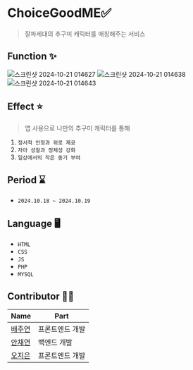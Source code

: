 # ChoiceGoodME✅
> 잘파세대의 추구미 캐릭터를 매칭해주는 서비스

## Function ✨
![스크린샷 2024-10-21 014627](https://github.com/user-attachments/assets/eb491de0-6dd3-48ea-ba65-a369ebb9d9e2)
![스크린샷 2024-10-21 014638](https://github.com/user-attachments/assets/526909a7-3541-4272-b125-ba966edbd9ab)
![스크린샷 2024-10-21 014643](https://github.com/user-attachments/assets/4db07526-d32d-4b73-bbc4-dc593f242e15)

## Effect ⭐
> 앱 사용으로 나만의 추구미 캐릭터를 통해
1. `정서적 안정과 위로 제공`
2. `자아 성찰과 정체성 강화`
3. `일상에서의 작은 동기 부여`

## Period ⌛
- `2024.10.18 ~ 2024.10.19`



## Language 🖥️
- `HTML`
- `CSS`
- `JS`
- `PHP`
- `MYSQL`

## Contributor 🤚🏻
Name | Part
------------ | ------------- 
[배주연](https://github.com/juyeon-Bae)| 프론트엔드 개발
[안채연](https://github.com/Anchaeyeon) | 백엔드 개발
[오지은](https://github.com/ahkjeflhkeuvha) | 프론트엔드 개발
